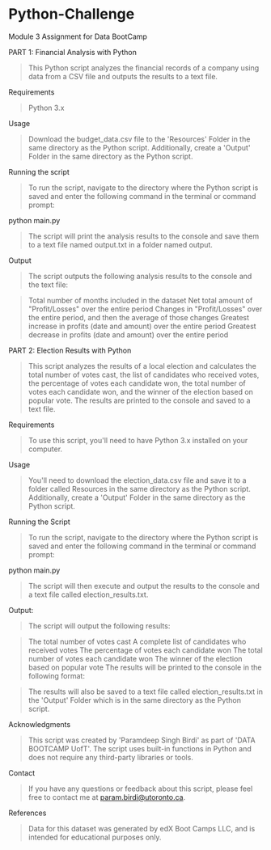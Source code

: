 # Python-Challenge
Module 3 Assignment for Data BootCamp

PART 1: Financial Analysis with Python
>This Python script analyzes the financial records of a company using data from a CSV file and outputs the results to a text file.

Requirements
>Python 3.x

Usage
>Download the budget_data.csv file to the 'Resources' Folder in the same directory as the Python script.
Additionally, create a 'Output' Folder in the same directory as the Python script.

Running the script
>To run the script, navigate to the directory where the Python script is saved and enter the following command in the terminal or command prompt:

python main.py

>The script will print the analysis results to the console and save them to a text file named output.txt in a folder named output.

Output
>The script outputs the following analysis results to the console and the text file:

>Total number of months included in the dataset
>Net total amount of "Profit/Losses" over the entire period
>Changes in "Profit/Losses" over the entire period, and then the average of those changes
>Greatest increase in profits (date and amount) over the entire period
>Greatest decrease in profits (date and amount) over the entire period

PART 2: Election Results with Python
>This script analyzes the results of a local election and calculates the total number of votes cast, the list of candidates who received votes, the percentage of votes each candidate won, the total number of votes each candidate won, and the winner of the election based on popular vote. The results are printed to the console and saved to a text file.

Requirements
>To use this script, you'll need to have Python 3.x installed on your computer. 

Usage
>You'll need to download the election_data.csv file and save it to a folder called Resources in the same directory as the Python script.
Additionally, create a 'Output' Folder in the same directory as the Python script.

Running the Script
>To run the script, navigate to the directory where the Python script is saved and enter the following command in the terminal or command prompt:

python main.py

>The script will then execute and output the results to the console and a text file called election_results.txt.

Output:
>The script will output the following results:

>The total number of votes cast
>A complete list of candidates who received votes
>The percentage of votes each candidate won
>The total number of votes each candidate won
>The winner of the election based on popular vote
>The results will be printed to the console in the following format:

>The results will also be saved to a text file called election_results.txt in the 'Output' Folder which is in the same directory as the Python script.

Acknowledgments 
>This script was created by 'Paramdeep Singh Birdi' as part of 'DATA BOOTCAMP UofT'. The script uses built-in functions in Python and does not require any third-party libraries or tools.

Contact 
>If you have any questions or feedback about this script, please feel free to contact me at param.birdi@utoronto.ca.

References 
>Data for this dataset was generated by edX Boot Camps LLC, and is intended for educational purposes only.
